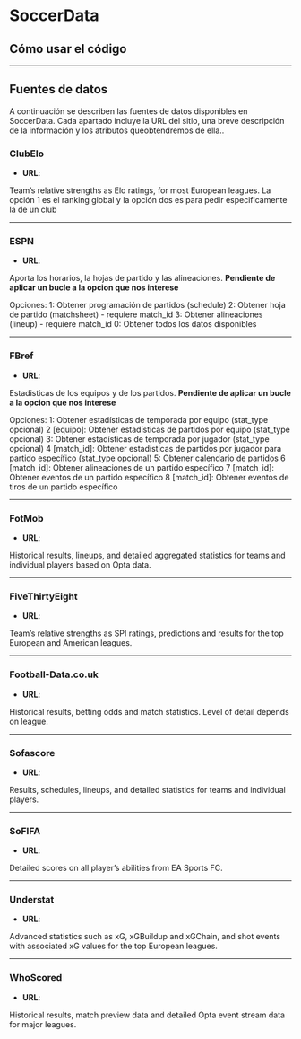 # SoccerData

## Cómo usar el código




---

## Fuentes de datos

A continuación se describen las fuentes de datos disponibles en SoccerData. Cada apartado incluye la URL del sitio, una breve descripción de la información y los atributos queobtendremos de ella..

### ClubElo

- **URL**: <URL de Club Elo>

Team’s relative strengths as Elo ratings, for most European leagues. La opción 1 es el ranking global y la opción dos es para pedir especificamente la de un club

---

### ESPN

- **URL**: <URL de ESPN>

Aporta los horarios, la hojas de partido y las alineaciones. **Pendiente de aplicar un bucle a la opcion que nos interese**

Opciones:
1: Obtener programación de partidos (schedule)
2: Obtener hoja de partido (matchsheet) - requiere match_id
3: Obtener alineaciones (lineup) - requiere match_id
0: Obtener todos los datos disponibles


---

### FBref

- **URL**: <URL de FBref>

Estadisticas de los equipos y de los partidos. **Pendiente de aplicar un bucle a la opcion que nos interese**

Opciones:
1: Obtener estadísticas de temporada por equipo (stat_type opcional)
2 [equipo]: Obtener estadísticas de partidos por equipo (stat_type opcional)
3: Obtener estadísticas de temporada por jugador (stat_type opcional)
4 [match_id]: Obtener estadísticas de partidos por jugador para partido específico (stat_type opcional)
5: Obtener calendario de partidos
6 [match_id]: Obtener alineaciones de un partido específico
7 [match_id]: Obtener eventos de un partido específico
8 [match_id]: Obtener eventos de tiros de un partido específico

---

### FotMob

- **URL**: <URL de FotMob>

Historical results, lineups, and detailed aggregated statistics for teams and individual players based on Opta data.

---

### FiveThirtyEight

- **URL**: <URL de FiveThirtyEight>

Team’s relative strengths as SPI ratings, predictions and results for the top European and American leagues.

---

### Football-Data.co.uk

- **URL**: <URL de Football-Data.co.uk>

Historical results, betting odds and match statistics. Level of detail depends on league.

---

### Sofascore

- **URL**: <URL de Sofascore>

Results, schedules, lineups, and detailed statistics for teams and individual players.

---

### SoFIFA

- **URL**: <URL de SoFIFA>

Detailed scores on all player’s abilities from EA Sports FC.

---

### Understat

- **URL**: <URL de Understat>

Advanced statistics such as xG, xGBuildup and xGChain, and shot events with associated xG values for the top European leagues.

---

### WhoScored

- **URL**: <URL de WhoScored>

Historical results, match preview data and detailed Opta event stream data for major leagues.

